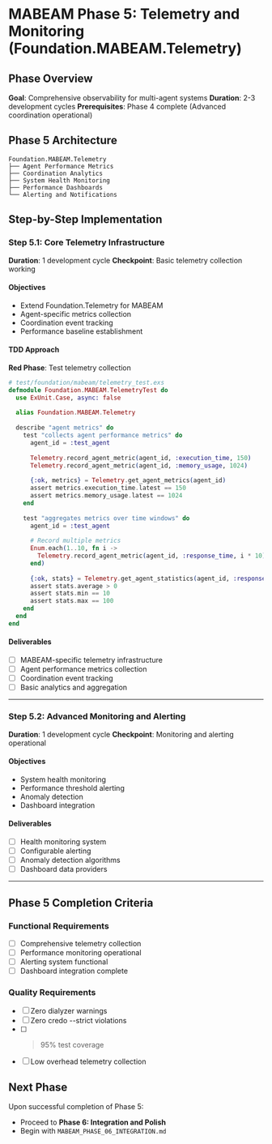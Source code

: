 # MABEAM Phase 5: Telemetry and Monitoring (Foundation.MABEAM.Telemetry)

## Phase Overview

**Goal**: Comprehensive observability for multi-agent systems
**Duration**: 2-3 development cycles
**Prerequisites**: Phase 4 complete (Advanced coordination operational)

## Phase 5 Architecture

```
Foundation.MABEAM.Telemetry
├── Agent Performance Metrics
├── Coordination Analytics
├── System Health Monitoring
├── Performance Dashboards
└── Alerting and Notifications
```

## Step-by-Step Implementation

### Step 5.1: Core Telemetry Infrastructure
**Duration**: 1 development cycle
**Checkpoint**: Basic telemetry collection working

#### Objectives
- Extend Foundation.Telemetry for MABEAM
- Agent-specific metrics collection
- Coordination event tracking
- Performance baseline establishment

#### TDD Approach

**Red Phase**: Test telemetry collection
```elixir
# test/foundation/mabeam/telemetry_test.exs
defmodule Foundation.MABEAM.TelemetryTest do
  use ExUnit.Case, async: false
  
  alias Foundation.MABEAM.Telemetry
  
  describe "agent metrics" do
    test "collects agent performance metrics" do
      agent_id = :test_agent
      
      Telemetry.record_agent_metric(agent_id, :execution_time, 150)
      Telemetry.record_agent_metric(agent_id, :memory_usage, 1024)
      
      {:ok, metrics} = Telemetry.get_agent_metrics(agent_id)
      assert metrics.execution_time.latest == 150
      assert metrics.memory_usage.latest == 1024
    end
    
    test "aggregates metrics over time windows" do
      agent_id = :test_agent
      
      # Record multiple metrics
      Enum.each(1..10, fn i ->
        Telemetry.record_agent_metric(agent_id, :response_time, i * 10)
      end)
      
      {:ok, stats} = Telemetry.get_agent_statistics(agent_id, :response_time, window: :last_minute)
      assert stats.average > 0
      assert stats.min == 10
      assert stats.max == 100
    end
  end
end
```

#### Deliverables
- [ ] MABEAM-specific telemetry infrastructure
- [ ] Agent performance metrics collection
- [ ] Coordination event tracking
- [ ] Basic analytics and aggregation

---

### Step 5.2: Advanced Monitoring and Alerting
**Duration**: 1 development cycle
**Checkpoint**: Monitoring and alerting operational

#### Objectives
- System health monitoring
- Performance threshold alerting
- Anomaly detection
- Dashboard integration

#### Deliverables
- [ ] Health monitoring system
- [ ] Configurable alerting
- [ ] Anomaly detection algorithms
- [ ] Dashboard data providers

---

## Phase 5 Completion Criteria

### Functional Requirements
- [ ] Comprehensive telemetry collection
- [ ] Performance monitoring operational
- [ ] Alerting system functional
- [ ] Dashboard integration complete

### Quality Requirements
- [ ] Zero dialyzer warnings
- [ ] Zero credo --strict violations
- [ ] >95% test coverage
- [ ] Low overhead telemetry collection

## Next Phase

Upon successful completion of Phase 5:
- Proceed to **Phase 6: Integration and Polish**
- Begin with `MABEAM_PHASE_06_INTEGRATION.md` 